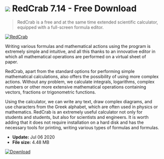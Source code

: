 # ![](https://cdn.softexe.net/static/icon/f/redcrab-8157.png) RedCrab 7.14 - Free Download

> RedCrab is a free and at the same time extended scientific calculator, equipped with a full-screen formula editor.

[![RedCrab](https://gallery.dpcdn.pl/imgc/Tools/9265/g_-_420x350_1.5_-_x20120714201513_00.jpg)](https://softexe.net/win/business/calculators/redcrab:hpeg.html)

Writing various formulas and mathematical actions using the program is extremely simple and intuitive, and all this thanks to an innovative editor in which all mathematical operations are performed on a virtual sheet of paper.
 
 
 RedCrab, apart from the standard options for performing simple mathematical calculations, also offers the possibility of using more complex actions. Without any problem, we calculate integrals, logarithms, complex numbers or other more extensive mathematical operations containing vectors, fractions or trigonometric functions. 
 
 
 Using the calculator, we can write any text, draw complex diagrams, and use characters from the Greek alphabet, which are often used in physics or mathematics. RedCrab is an extremely useful calculator not only for students and students, but also for scientists and engineers. It is worth adding that it does not require installation on a hard disk and has the necessary tools for printing, writing various types of formulas and formulas.


- **Update:** Jul 06 2020
- **File size:** 4.48 MB

[![Download](https://cdn.softexe.net/static/img/download.png)](https://softexe.net/win/business/calculators/redcrab:hpeg.html)

